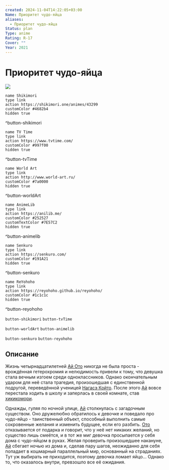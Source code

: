 ```yaml
---
created: 2024-11-04T14:22:05+03:00
Name: Приоритет чудо-яйца
aliases:
  - Приоритет чудо-яйца
Status: plan
Type: anime
Rating: R-17
Cover: ""
Year: 2021
---
```


# Приоритет чудо-яйца

![](https://nyaa.shikimori.one/uploads/poster/animes/43299/80488e08c5d2fa7798edf6d484cb9295.jpeg)

```button
name Shikimori
type link
action https://shikimori.one/animes/43299
customColor #4682b4
hidden true
```
^button-shikimori

```button
name TV Time
type link
action https://www.tvtime.com/
customColor #997f00
hidden true
```
^button-tvTime

```button
name World Art
type link
action http://www.world-art.ru/
customColor #7a0000
hidden true
```
^button-worldArt

```button
name AnimeLib
type link
action https://anilib.me/
customColor #252527
customTextColor #7E57C2
hidden true
```
^button-animelib

```button
name Senkuro
type link
action https://senkuro.com/
customColor #191A21
hidden true
```
^button-senkuro

```button
name ReYohoho
type link
action https://reyohoho.github.io/reyohoho/
customColor #1c1c1c
hidden true
```
^button-reyohoho

`button-shikimori` `button-tvTime`

`button-worldArt` `button-animelib`

`button-senkuro` `button-reyohoho`

## Описание

Жизнь четырнадцатилетней [Ай Ото](https://shikimori.one/characters/190157-ai-ooto) никогда не была проста - врождённая гетерохромия и нелюдимость привели к тому, что девушка стала вечным изгоем среди одноклассников. Однако окончательным ударом для неё стала трагедия, произошедшая с единственной подругой, переведённой ученицей [Нагасэ Който](https://shikimori.one/characters/191618-koito-nagase). После этого [Ай](https://shikimori.one/characters/190157-ai-ooto) вовсе перестала ходить в школу и заперлась в своей комнате, став [хикикомори](https://ru.wikipedia.org/wiki/Хикикомори).

Однажды, гуляя по ночной улице, [Ай](https://shikimori.one/characters/190157-ai-ooto) столкнулась с загадочным существом. Оно дружелюбно обратилось к девочке и поведало про чудо-яйцо - таинственный объект, способный выполнить самые сокровенные желания и изменить будущее, если его разбить. [Ото](https://shikimori.one/characters/190157-ai-ooto) отказывается от подарка и говорит, что у неё нет никаких желаний, но существо лишь смеётся, и в тот же миг девочка просыпается у себя дома с чудо-яйцом в руках. Желая проверить произошедшее накануне, [Ай](https://shikimori.one/characters/190157-ai-ooto) сбегает ночью из дома и, сделав пару шагов, неожиданно для себя попадает в кошмарный параллельный мир, основанный на страданиях. Тут уж выбирать не приходится, поэтому девочка ломает яйцо... Однако то, что оказалось внутри, превзошло все её ожидания.
